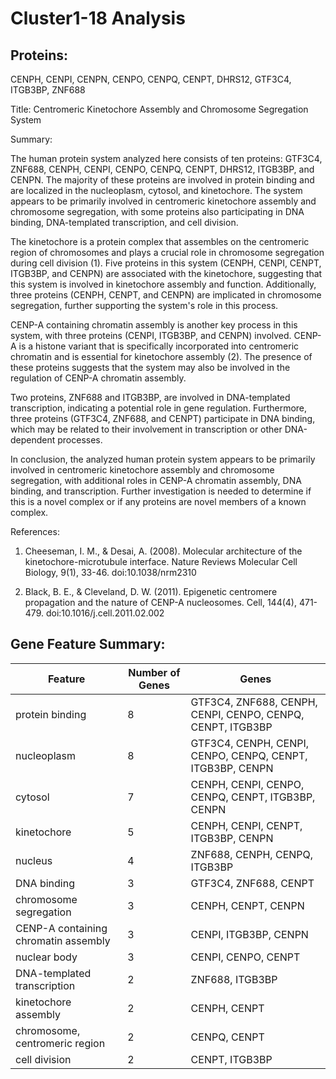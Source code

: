 # Cluster1-18 Analysis

## Proteins: 

CENPH, CENPI, CENPN, CENPO, CENPQ, CENPT, DHRS12, GTF3C4, ITGB3BP, ZNF688

Title: Centromeric Kinetochore Assembly and Chromosome Segregation System

Summary:

The human protein system analyzed here consists of ten proteins: GTF3C4, ZNF688, CENPH, CENPI, CENPO, CENPQ, CENPT, DHRS12, ITGB3BP, and CENPN. The majority of these proteins are involved in protein binding and are localized in the nucleoplasm, cytosol, and kinetochore. The system appears to be primarily involved in centromeric kinetochore assembly and chromosome segregation, with some proteins also participating in DNA binding, DNA-templated transcription, and cell division.

The kinetochore is a protein complex that assembles on the centromeric region of chromosomes and plays a crucial role in chromosome segregation during cell division (1). Five proteins in this system (CENPH, CENPI, CENPT, ITGB3BP, and CENPN) are associated with the kinetochore, suggesting that this system is involved in kinetochore assembly and function. Additionally, three proteins (CENPH, CENPT, and CENPN) are implicated in chromosome segregation, further supporting the system's role in this process.

CENP-A containing chromatin assembly is another key process in this system, with three proteins (CENPI, ITGB3BP, and CENPN) involved. CENP-A is a histone variant that is specifically incorporated into centromeric chromatin and is essential for kinetochore assembly (2). The presence of these proteins suggests that the system may also be involved in the regulation of CENP-A chromatin assembly.

Two proteins, ZNF688 and ITGB3BP, are involved in DNA-templated transcription, indicating a potential role in gene regulation. Furthermore, three proteins (GTF3C4, ZNF688, and CENPT) participate in DNA binding, which may be related to their involvement in transcription or other DNA-dependent processes.

In conclusion, the analyzed human protein system appears to be primarily involved in centromeric kinetochore assembly and chromosome segregation, with additional roles in CENP-A chromatin assembly, DNA binding, and transcription. Further investigation is needed to determine if this is a novel complex or if any proteins are novel members of a known complex.

References:

1. Cheeseman, I. M., & Desai, A. (2008). Molecular architecture of the kinetochore-microtubule interface. Nature Reviews Molecular Cell Biology, 9(1), 33-46. doi:10.1038/nrm2310

2. Black, B. E., & Cleveland, D. W. (2011). Epigenetic centromere propagation and the nature of CENP-A nucleosomes. Cell, 144(4), 471-479. doi:10.1016/j.cell.2011.02.002

## Gene Feature Summary: 

| Feature | Number of Genes | Genes |
| --- | --- | --- |
| protein binding | 8 | GTF3C4, ZNF688, CENPH, CENPI, CENPO, CENPQ, CENPT, ITGB3BP |
| nucleoplasm | 8 | GTF3C4, CENPH, CENPI, CENPO, CENPQ, CENPT, ITGB3BP, CENPN |
| cytosol | 7 | CENPH, CENPI, CENPO, CENPQ, CENPT, ITGB3BP, CENPN |
| kinetochore | 5 | CENPH, CENPI, CENPT, ITGB3BP, CENPN |
| nucleus | 4 | ZNF688, CENPH, CENPQ, ITGB3BP |
| DNA binding | 3 | GTF3C4, ZNF688, CENPT |
| chromosome segregation | 3 | CENPH, CENPT, CENPN |
| CENP-A containing chromatin assembly | 3 | CENPI, ITGB3BP, CENPN |
| nuclear body | 3 | CENPI, CENPO, CENPT |
|  DNA-templated transcription | 2 | ZNF688, ITGB3BP |
| kinetochore assembly | 2 | CENPH, CENPT |
| chromosome, centromeric region | 2 | CENPQ, CENPT |
| cell division | 2 | CENPT, ITGB3BP |

